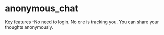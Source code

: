 # anonymous_chat
Key features -No need to login.
No one is tracking you.
You can share your thoughts anonymously.

